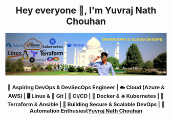 <h1 align="center"> Hey everyone 👋, I'm Yuvraj Nath Chouhan </h1>

<div align="center">
  <img src="https://github.com/yuvraj9365/yuvraj9365/blob/main/banner.jpg" alt="yuvraj">
</div>
<h3 align="center">🚀 Aspiring DevOps & DevSecOps Engineer | ☁️ Cloud (Azure & AWS) | 🖥️ Linux & 🔀 Git | 🚄 CI/CD | 🐳 Docker & ⎈ Kubernetes | 📜 Terraform & Ansible | 🔐 Building Secure & Scalable DevOps | 🔧 Automation Enthusiast<a href="https://www.linkedin.com/in/yuvraj-nath-chouhan-934460240" target="_blank">Yuvraj Nath Chouhan</a></h3>
<!--
**yuvraj9365/yuvraj9365** is a ✨ _special_ ✨ repository because its `README.md` (this file) appears on your GitHub profile.

Here are some ideas to get you started:

- 🔭 I’m currently working on ...
- 🌱 I’m currently learning ...
- 👯 I’m looking to collaborate on ...
- 🤔 I’m looking for help with ...
- 💬 Ask me about ...
- 📫 How to reach me: ...
- 😄 Pronouns: ...
- ⚡ Fun fact: ...
-->
